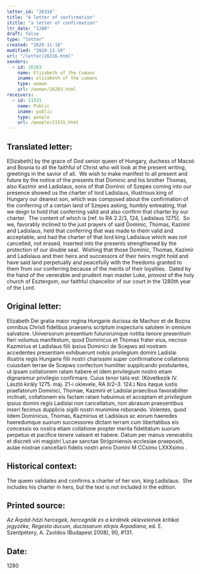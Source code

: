```yaml
---
letter_id: "26316"
title: "A letter of confirmation"
ititle: "a letter of confirmation"
ltr_date: "1280"
draft: false
type: "letter"
created: "2020-11-10"
modified: "2020-11-10"
url: "/letter/26316.html"
senders:
  - id: 26203
    name: Elizabeth of the Cumans
    iname: elizabeth of the cumans
    type: woman
    url: /woman/26203.html
receivers:
  - id: 21531
    name: Public
    iname: public
    type: people
    url: /people/21531.html
---
```

<h2> Translated letter:</h2><p>E[lizabeth] by the grace of God senior queen of Hungary, duchess of Macsó and Bosnia to all the faithful of Christ who will look at the present writing, greetings in the savior of all.&nbsp; We wish to make manifest to all present and future by the notice of the presents that Dominic and his brother Thomas, also Kazimir and Ladislaus, sons of that Dominic of Szepes coming into our presence showed us the charter of lord Ladislaus, illustrious king of Hungary our dearest son, which was composed about the confirmation of the conferring of a certain land of Szepes asking, humbly entreating, that we deign to hold that conferring valid and also confirm that charter by our charter.&nbsp; The content of which is [ref. to RA 2.2/3, 124, Ladislaus 1275].&nbsp; So we, favorably inclined to the just prayers of said Dominic, Thomas, Kazimir and Ladislaus, held that conferring that was made to them valid and acceptable, and had the charter of that lord king Ladislaus which was not cancelled, not erased, inserted into the presents strengthened by the protection of our double seal.&nbsp; Wishing that those&nbsp;Dominic, Thomas, Kazimir and Ladislaus and their heirs and successors of their heirs might hold and have said land perpetually and peacefully with the freedoms granted to them from our conferring because of the merits of their loyalties.&nbsp; Dated by the hand of the venerable and prudent man master Luke, provost of the holy church of Esztergom, our faithful chancellor of our court in the 1280th year of the Lord.</p><h2 class="mt-4"> Original letter:</h2><p>Elizabeth Dei gratia maior regina Hungarie ducissa de Machov et de Bozna omnibus Christi fidelibus praesens scriptum inspecturis salutem in omnium salvatore. Universorum presentium futurorumque notitia tenore presentium fieri volumus manifestum, quod Dominicus et Thomas frater eius, necnon Kazmirius et Ladislaus filii ipsius Dominici de Scepws ad nostram accedentes presentiam exhibuerunt nobis privilegium domini Ladislai illustris regis Hungarie filii nostri charissimi super confirmatione collationis cuiusdam terrae de Scepws confectum humiliter supplicando postulantes, ut ipsam collationem ratam habere et idem privilegium nostro etiam dignaremur privilegio confirmare. Cuius tenor talis est: (Következik IV. László király 1275. máj. 21-i oklevele, RA II/2–3. 124.) Nos itaque iustis praefatorum Dominici, Thomae, Kazmirii et Ladislai praecibus favorabiliter inclinati, collationem eis factam ratam habuimus et acceptam et privilegium ipsius domini regis Ladislai non cancellatum, non abrasum praesentibus inseri fecimus dupplicis sigilli nostri munimine roborando. Volentes, quod iidem Dominicus, Thomas, Kazmirius et Ladislaus ac eorum haeredes haeredumque suorum successores dictam terram cum libertatibus eis concessis ex nostra etiam collatione propter merita fidelitatum suorum perpetuo et pacifice tenere valeant et habere. Datum per manus venerabilis et discreti viri magistri Lucae sanctae Strigoniensis ecclesiae praepositi, aulae nostrae cancellarii fidelis nostri anno Domini M CCsimo LXXXsimo .</p><h2 class="mt-4"> Historical context:</h2><p>The queen validates and confirms a charter of her son, king Ladislaus.&nbsp; She includes his charter in hers, but the text is not included in the edition.</p><h2 class="mt-4"> Printed source:</h2><p><i><span>Az Árpád-házi hercegek, hercegnök és a királnék okleveleinek kritikai jegyzéke, Regesta ducum, ducissarum stirpis Arpadiana</span></i><span>, ed. E. Szentpétery, A. Zsoldos (Budapest 2008), 90, #131.</span></p><h2 class="mt-4"> Date:</h2>1280